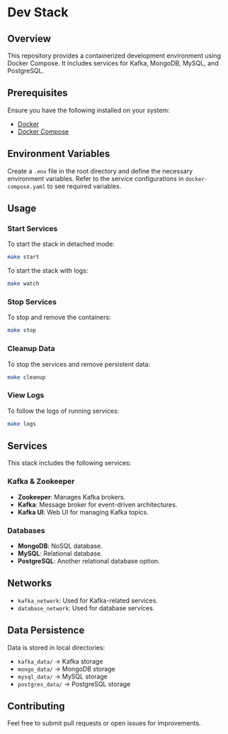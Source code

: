 # Dev Stack

## Overview
This repository provides a containerized development environment using Docker Compose. It includes services for Kafka, MongoDB, MySQL, and PostgreSQL.

## Prerequisites
Ensure you have the following installed on your system:
- [Docker](https://docs.docker.com/get-docker/)
- [Docker Compose](https://docs.docker.com/compose/install/)

## Environment Variables
Create a `.env` file in the root directory and define the necessary environment variables. Refer to the service configurations in `docker-compose.yaml` to see required variables.

## Usage
### Start Services
To start the stack in detached mode:
```sh
make start
```

To start the stack with logs:
```sh
make watch
```

### Stop Services
To stop and remove the containers:
```sh
make stop
```

### Cleanup Data
To stop the services and remove persistent data:
```sh
make cleanup
```

### View Logs
To follow the logs of running services:
```sh
make logs
```

## Services
This stack includes the following services:

### Kafka & Zookeeper
- **Zookeeper**: Manages Kafka brokers.
- **Kafka**: Message broker for event-driven architectures.
- **Kafka UI**: Web UI for managing Kafka topics.

### Databases
- **MongoDB**: NoSQL database.
- **MySQL**: Relational database.
- **PostgreSQL**: Another relational database option.

## Networks
- `kafka_network`: Used for Kafka-related services.
- `database_network`: Used for database services.

## Data Persistence
Data is stored in local directories:
- `kafka_data/` → Kafka storage
- `mongo_data/` → MongoDB storage
- `mysql_data/` → MySQL storage
- `postgres_data/` → PostgreSQL storage

## Contributing
Feel free to submit pull requests or open issues for improvements.
